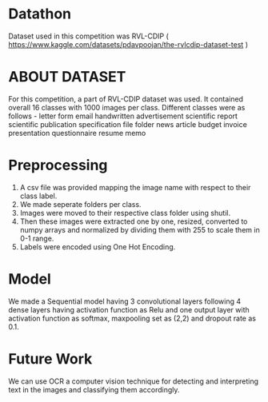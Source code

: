 # Datathon

Dataset used in this competition was RVL-CDIP ( https://www.kaggle.com/datasets/pdavpoojan/the-rvlcdip-dataset-test ) 
# ABOUT DATASET
For this competition, a part of RVL-CDIP dataset was used. It contained overall 16 classes with 1000 images per class.
Different classes were as follows -
letter
form
email
handwritten
advertisement
scientific report
scientific publication
specification
file folder
news article
budget
invoice
presentation
questionnaire
resume
memo

# Preprocessing 
1. A csv file was provided mapping the image name with respect to their class label. 
2. We made seperate folders per class. 
3. Images were moved to their respective class folder using shutil.
4. Then these images were extracted one by one, resized, converted to numpy arrays and normalized by dividing them with 255 to scale them in 0-1 range.
5. Labels were encoded using One Hot Encoding.

# Model 
We made a Sequential model having 3 convolutional layers following 4 dense layers having activation function as Relu and one output layer with activation function as softmax, maxpooling set as (2,2) and dropout rate as 0.1.

# Future Work
We can use OCR a computer vision technique for detecting and interpreting text in the images and classifying them accordingly.
